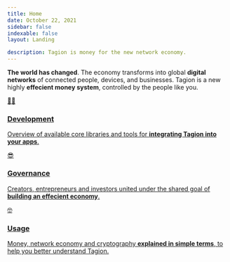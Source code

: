 ```yaml
---
title: Home
date: October 22, 2021
sidebar: false
indexable: false
layout: Landing

description: Tagion is money for the new network economy.
---
```


<div class="section-intro">

**The world has changed**. The economy transforms into global **digital networks** of connected people, devices, and businesses. Tagion is a new highly **effecient money system**, controlled by the people like you.

</div>

<div class="section-links">

<a class="links__link" href="/software/">
<div class="links__icon">👨‍💻</div>

### Development

Overview of available core libraries and tools for **integrating Tagion into your apps**.

</a>
<a class="links__link" href="/community/">
<div class="links__icon">😎</div>

### Governance

Creators, entrepreneurs and investors united under the shared goal of **building an effecient economy**.

</a>
<a class="links__link" href="/learn/">
<div class="links__icon">🤓</div>

### Usage

Money, network economy and cryptography **explained in simple terms**, to help you better understand Tagion.

</a>

</div>
</div>